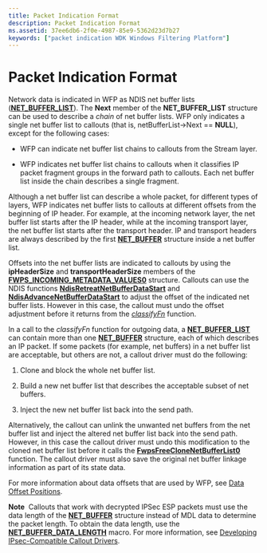 ```yaml
---
title: Packet Indication Format
description: Packet Indication Format
ms.assetid: 37ee6db6-2f0e-4987-85e9-5362d23d7b27
keywords: ["packet indication WDK Windows Filtering Platform"]
---
```


# Packet Indication Format


Network data is indicated in WFP as NDIS net buffer lists ([**NET\_BUFFER\_LIST**](https://msdn.microsoft.com/library/windows/hardware/ff568388)). The **Next** member of the **NET\_BUFFER\_LIST** structure can be used to describe a *chain* of net buffer lists. WFP only indicates a single net buffer list to callouts (that is, netBufferList-&gt;Next == **NULL**), except for the following cases:

-   WFP can indicate net buffer list chains to callouts from the Stream layer.

-   WFP indicates net buffer list chains to callouts when it classifies IP packet fragment groups in the forward path to callouts. Each net buffer list inside the chain describes a single fragment.

Although a net buffer list can describe a whole packet, for different types of layers, WFP indicates net buffer lists to callouts at different offsets from the beginning of IP header. For example, at the incoming network layer, the net buffer list starts after the IP header, while at the incoming transport layer, the net buffer list starts after the transport header. IP and transport headers are always described by the first [**NET\_BUFFER**](https://msdn.microsoft.com/library/windows/hardware/ff568376) structure inside a net buffer list.

Offsets into the net buffer lists are indicated to callouts by using the **ipHeaderSize** and **transportHeaderSize** members of the [**FWPS\_INCOMING\_METADATA\_VALUES0**](https://msdn.microsoft.com/library/windows/hardware/ff552397) structure. Callouts can use the NDIS functions [**NdisRetreatNetBufferDataStart**](https://msdn.microsoft.com/library/windows/hardware/ff564527) and [**NdisAdvanceNetBufferDataStart**](https://msdn.microsoft.com/library/windows/hardware/ff560703) to adjust the offset of the indicated net buffer lists. However in this case, the callout must undo the offset adjustment before it returns from the [*classifyFn*](https://msdn.microsoft.com/library/windows/hardware/ff544890) function.

In a call to the *classifyFn* function for outgoing data, a [**NET\_BUFFER\_LIST**](https://msdn.microsoft.com/library/windows/hardware/ff568388) can contain more than one [**NET\_BUFFER**](https://msdn.microsoft.com/library/windows/hardware/ff568376) structure, each of which describes an IP packet. If some packets (for example, net buffers) in a net buffer list are acceptable, but others are not, a callout driver must do the following:

1.  Clone and block the whole net buffer list.

2.  Build a new net buffer list that describes the acceptable subset of net buffers.

3.  Inject the new net buffer list back into the send path.

Alternatively, the callout can unlink the unwanted net buffers from the net buffer list and inject the altered net buffer list back into the send path. However, in this case the callout driver must undo this modification to the cloned net buffer list before it calls the [**FwpsFreeCloneNetBufferList0**](https://msdn.microsoft.com/library/windows/hardware/ff551170) function. The callout driver must also save the original net buffer linkage information as part of its state data.

For more information about data offsets that are used by WFP, see [Data Offset Positions](https://msdn.microsoft.com/library/windows/hardware/ff546324).

**Note**  Callouts that work with decrypted IPSec ESP packets must use the data length of the [**NET\_BUFFER**](https://msdn.microsoft.com/library/windows/hardware/ff568376) structure instead of MDL data to determine the packet length. To obtain the data length, use the [**NET\_BUFFER\_DATA\_LENGTH**](https://msdn.microsoft.com/library/windows/hardware/ff568382) macro. For more information, see [Developing IPsec-Compatible Callout Drivers](developing-ipsec-compatible-callout-drivers.md).

 

 

 





